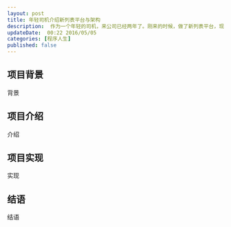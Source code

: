 ```yaml
---  
layout: post  
title: 年轻司机介绍新列表平台与架构
description:  作为一个年轻的司机，来公司已经两年了。刚来的时候，做了新列表平台，现在简单介绍一下.    
updateDate:  00:22 2016/05/05
categories: [程序人生]
published: false
---  
```



## 项目背景

背景  

## 项目介绍

介绍  

## 项目实现


实现  


## 结语

结语  





